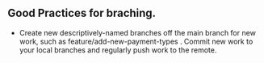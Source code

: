 ## Good Practices for braching.

- Create new descriptively-named branches off the main branch for new work, such as feature/add-new-payment-types . Commit new work to your local branches and regularly push work to the remote.
